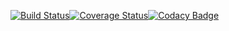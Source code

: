 [![Build Status](https://travis-ci.org/Travmatth/resume-static-aws.svg?branch=master)](https://travis-ci.org/Travmatth/resume-static-aws)[![Coverage Status](https://coveralls.io/repos/github/Travmatth/resume-static-aws/badge.svg)](https://coveralls.io/github/Travmatth/resume-static-aws)[![Codacy Badge](https://api.codacy.com/project/badge/Grade/efed509f812e4ae98d9ab5700d66524d)](https://www.codacy.com/app/Travmatth/resume-static-aws?utm_source=github.com&amp;utm_medium=referral&amp;utm_content=Travmatth/resume-static-aws&amp;utm_campaign=Badge_Grade)
